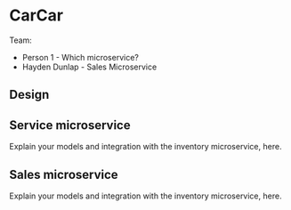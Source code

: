 # CarCar

Team:

* Person 1 - Which microservice?
* Hayden Dunlap - Sales Microservice

## Design

## Service microservice

Explain your models and integration with the inventory
microservice, here.

## Sales microservice

Explain your models and integration with the inventory
microservice, here.
